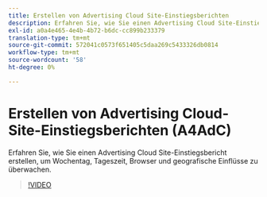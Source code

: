 ```yaml
---
title: Erstellen von Advertising Cloud Site-Einstiegsberichten
description: Erfahren Sie, wie Sie einen Advertising Cloud Site-Einstiegsbericht erstellen, um Wochentag, Tageszeit, Browser und geografische Einflüsse zu überwachen.
exl-id: a0a4e465-4e4b-4b72-b6dc-cc899b233379
translation-type: tm+mt
source-git-commit: 572041c0573f651405c5daa269c5433326db0814
workflow-type: tm+mt
source-wordcount: '58'
ht-degree: 0%

---
```


# Erstellen von Advertising Cloud-Site-Einstiegsberichten (A4AdC)

Erfahren Sie, wie Sie einen Advertising Cloud Site-Einstiegsbericht erstellen, um Wochentag, Tageszeit, Browser und geografische Einflüsse zu überwachen.

>[!VIDEO](https://video.tv.adobe.com/v/33921)
